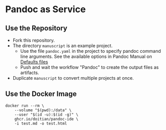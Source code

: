 # Pandoc as Service

## Use the Repository

- Fork this repository.
- The directory `manuscript` is an example project.
    - Use the file `pandoc.yaml` in the project to specify pandoc command line arguments. See the available options in Pandoc Manual on [Defaults files](https://pandoc.org/MANUAL.html#defaults-files)
    - Push and wait the workflow "Pandoc" to create the output files as artifacts.
- Duplicate `manuscript` to convert multiple projects at once.

## Use the Docker Image

```
docker run --rm \
    --volume "$(pwd):/data" \
    --user "$(id -u):$(id -g)" \
    ghcr.io/doitian/pandoc-ide \
    -i test.md -o test.html
```
